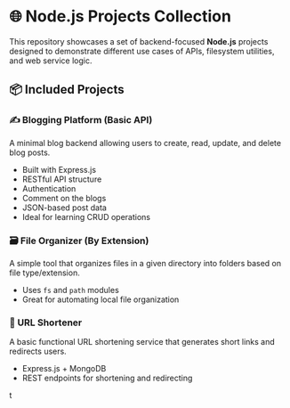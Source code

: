 # 🌐 Node.js Projects Collection

This repository showcases a set of backend-focused **Node.js** projects designed to demonstrate different use cases of APIs, filesystem utilities, and web service logic.

## 📦 Included Projects

### ✍️ Blogging Platform (Basic API)
A minimal blog backend allowing users to create, read, update, and delete blog posts.
- Built with Express.js
- RESTful API structure
- Authentication
- Comment on the blogs
- JSON-based post data
- Ideal for learning CRUD operations

### 🗃 File Organizer (By Extension)
A simple tool that organizes files in a given directory into folders based on file type/extension.
- Uses `fs` and `path` modules
- Great for automating local file organization
  
### 🔗 URL Shortener
A basic functional URL shortening service that generates short links and redirects users.
- Express.js + MongoDB
- REST endpoints for shortening and redirecting

t
